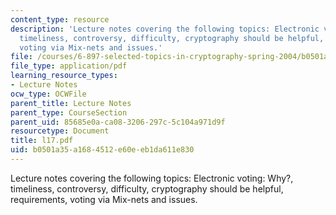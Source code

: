 ```yaml
---
content_type: resource
description: 'Lecture notes covering the following topics: Electronic voting: Why?,
  timeliness, controversy, difficulty, cryptography should be helpful, requirements,
  voting via Mix-nets and issues.'
file: /courses/6-897-selected-topics-in-cryptography-spring-2004/b0501a35a1684512e60eeb1da611e830_l17.pdf
file_type: application/pdf
learning_resource_types:
- Lecture Notes
ocw_type: OCWFile
parent_title: Lecture Notes
parent_type: CourseSection
parent_uid: 85685e0a-ca08-3206-297c-5c104a971d9f
resourcetype: Document
title: l17.pdf
uid: b0501a35-a168-4512-e60e-eb1da611e830
---
```

Lecture notes covering the following topics: Electronic voting: Why?, timeliness, controversy, difficulty, cryptography should be helpful, requirements, voting via Mix-nets and issues.

